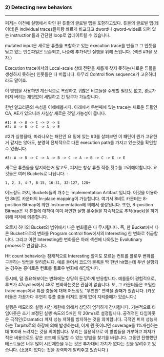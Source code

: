 ### 2) Detecting new behaviors
---
<!-- 
The fuzzer maintains a global map of tuples seen in previous executions; this data can be rapidly compared with individual traces and updated in just a couple of dword- or qword-wide instructions and a simple loop. 
-->

퍼저는 이전에 실행에서 확인 된 튜플의 글로벌 맵을 포함하고있다. 튜블의 글로벌 맵(데이터)은 individual traces들이랑 빠르게 비교되고 dword나 qword-wide로 되어 있는 instruction들과 간단한 loop로 업데이트될 수 있습니다.

<!-- 
When a mutated input produces an execution trace containing new tuples, the corresponding input file is preserved and routed for additional processing later on (see section #3). 
-->

mutated input은 새로운 튜플을 포함하고 있는 execution trace를 만들고 그 인풋을 담고 있는 인풋파일은 보존되고, 나중에 추가적인 실행을 위해 쓰입니다. (섹션 #3을 보자.)

<!-- 
Inputs that do not trigger new local-scale state transitions in the execution trace (i.e., produce no new tuples) are discarded, even if their overall control flow sequence is unique. 
-->

Execution trace에서의 Local-scale 상태 전환을 새롭게 찾지 못하는(새로운 튜플을 생성하지 못하는) 인풋들은 다 버립니다. 아무리 Control flow sequence가 고유하더라도 말이죠.

<!-- 
This approach allows for a very fine-grained and long-term exploration of program state while not having to perform any computationally intensive and fragile global comparisons of complex execution traces, and while avoiding the scourge of path explosion. 
-->

이 방법을 사용하면 계산적으로 복잡하고 귀찮은 비교들을 수행할 필요도 없고, 경로가 터져 버리는 재앙없이 세밀하고 긴 탐구가 가능합니다.

<!-- 
To illustrate the properties of the algorithm, consider that the second trace shown below would be considered substantially new because of the presence of new tuples (CA, AE):

#1: A -> B -> C -> D -> E
#2: A -> B -> C -> A -> E
-->

한번 알고리즘의 속성을 이해해봅시다. 아래에서 두번째에 있는 trace는 새로운 튜플인 CA, AE가 있으니까 사실상 새로운 것일 가능성이 큽니다.
```
#1: A -> B -> C -> D -> E
#2: A -> B -> C -> A -> E
```

<!-- 
At the same time, with #2 processed, the following pattern will not be seen as unique, despite having a markedly different overall execution path: 

#3: A -> B -> C -> A -> B -> C -> A -> B -> C -> D -> E

-->

#2가 실행될때, 따라나오는 패턴인 요 밑에 있는 #3를 살펴보면 이 패턴이 뭔가 고유한거 같지는 않아도, 분명히 전체적으로 다른 execution path를 가지고 있는것을 확인할 수 있습니다.
```
#3: A -> B -> C -> A -> B -> C -> A -> B -> C -> D -> E
```

<!-- 
In addition to detecting new tuples, the fuzzer also considers coarse tuple hit counts. These are divided into several buckets: 

1, 2, 3, 4-7, 8-15, 16-31, 32-127, 128+
-->

새로운 튜플들을 탐지하는거 말고도, 퍼저는 항상 튜플 적중 횟수를 고려해야합니다. 요것들은 여러 Buckets로 나뉩니다. :
```
1, 2, 3, 4-7, 8-15, 16-31, 32-127, 128+
```

<!-- 
To some extent, the number of buckets is an implementation artifact: it allows an in-place mapping of an 8-bit counter generated by the instrumentation to an 8-position bitmap relied on by the fuzzer executable to keep track of the already-seen execution counts for each tuple. 
-->

어느정도 까지, Buckets들의 개수는 Implementation Artifact 입니다. 이것을 이용하면 8비트 카운터의 In-place mapping이 가능합니다. 여기서 8비트 카운터는 8-position Bitmap에 의한 Instrumentation에 의해서 생성됩니다. 또한, 8-position Bitmap은 각 튜플에 대하여 이미 확인한 실행 횟수들을 지속적으로 추적(track)을 하기 위해 퍼저에 의존합니다.

<!-- 
Changes within the range of a single bucket are ignored; transition from one bucket to another is flagged as an interesting change in program control flow, and is routed to the evolutionary process outlined in the section below. 
-->

오로지 하나의 Bucket의 범위에서 나온 변화들은 다 무시됩니다. 즉, 한 Bucket에서 다른 Bucket으로의 변화를 Program control flow에서의 Interesting 한 변화로 취급합니다. 그리고 이런 Interesting한 변화들은 아래 섹션에 나와있는 Evolutinary process로 연결됩니다.

<!-- 
The hit count behavior provides a way to distinguish between potentially interesting control flow changes, such as a block of code being executed twice when it was normally hit only once.  
-->

Hit count behavior는 잠재적으로 Interesting 할지도 모르는 컨트롤 플로우 변화를 구분하는 방법을 알려줍니다. 예를 들어서 코드의 블록을 딱 한번 hit했는데 두번 실행되는 경우는 흥미로운 컨트롤 플로우 변화에 해당합니다.

<!-- 
At the same time, it is fairly insensitive to empirically less notable changes, such as a loop going from 47 cycles to 48. The counters also provide some degree of "accidental" immunity against tuple collisions in dense trace maps.
 -->

동시에, 덜 중요해보이는 변화에는 상당히 둔감하게 반응합니다. 예를들어 경험적으로, 루프가 47cycles에서 48로 변화하는것은 관심이 없습니다. 또, 그 카운터들은 조밀한 trace maps에서 튜플 충돌에 대해 어느정도 "우연한" 면역을 줄때가 있습니다. (카운터들은 가끔가다 우연히 튜플 충돌 터져도 문제 없이 지켜줄때가 있습니다.)

<!-- 
The execution is policed fairly heavily through memory and execution time limits; by default, the timeout is set at 5x the initially-calibrated
execution speed, rounded up to 20 ms. The aggressive timeouts are meant to prevent dramatic fuzzer performance degradation by descending into tarpits that, say, improve coverage by 1% while being 100x slower; we pragmatically reject them and hope that the fuzzer will find a less expensive way to reach the same code. Empirical testing strongly suggests that more generous time limits are not worth the cost. 
-->

실행은 메모리와 실행 시간 제한에 의해서 상당히 엄격하게 감시됩니다. 기본적으로 타임아웃은 초기 보정된 실행 속도의 5배인 약 20m/s로 설정됩니다. 공격적인 타임아웃은 극적인(Dramatic) 퍼저 성능 저하를 방지하는 것을 의미합니다. 극적인 퍼저 성능저하는 Tarpits로의 하강에 의해 발생하는데, 이게 뭔 뜻이냐면 coverage를 1%개선하는데 100배 느려지는 것을 의미합니다. 우리는 실용적으로 이 방법들을 거부하고 퍼저가 적은 비용으로도 같은 코드에 도달할 수 있는 방법을 찾기를 바랍니다. 그동안 진행했던 테스트들은 너무 많이 시간제한을 두는 것은 투자대비 가치가 없다는 것을 알려주고 있습니다. (소용이 없다는 것을 강력하게 알려주고 있습니다.)